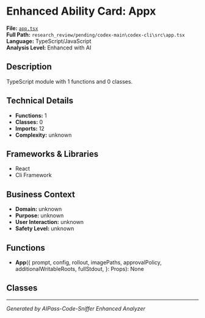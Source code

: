 # Enhanced Ability Card: Appx

**File:** [`app.tsx`](file:///research_review/pending/codex-main\codex-cli\src\app.tsx)  
**Full Path:** `research_review/pending/codex-main\codex-cli\src\app.tsx`  
**Language:** TypeScript/JavaScript  
**Analysis Level:** Enhanced with AI

## Description

TypeScript module with 1 functions and 0 classes.

## Technical Details

- **Functions:** 1
- **Classes:** 0
- **Imports:** 12
- **Complexity:** unknown


## Frameworks & Libraries

- React
- Cli Framework



## Business Context

- **Domain:** unknown
- **Purpose:** unknown
- **User Interaction:** unknown
- **Safety Level:** unknown






## Functions

- **App**({
  prompt,
  config,
  rollout,
  imagePaths,
  approvalPolicy,
  additionalWritableRoots,
  fullStdout,
}: Props): None

## Classes



---
*Generated by AIPass-Code-Sniffer Enhanced Analyzer*
